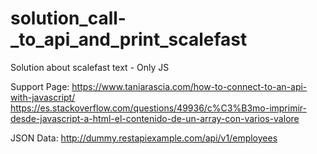 # solution_call-_to_api_and_print_scalefast
Solution about scalefast text - Only JS


Support Page: 
https://www.taniarascia.com/how-to-connect-to-an-api-with-javascript/
https://es.stackoverflow.com/questions/49936/c%C3%B3mo-imprimir-desde-javascript-a-html-el-contenido-de-un-array-con-varios-valore

JSON Data:
http://dummy.restapiexample.com/api/v1/employees
